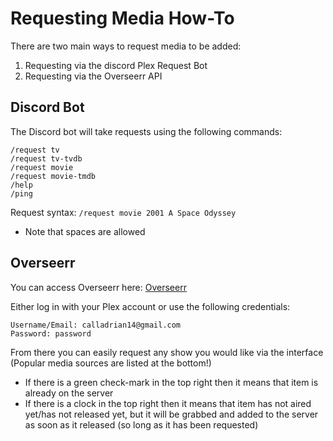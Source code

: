 # Requesting Media How-To

There are two main ways to request media to be added:
1) Requesting via the discord Plex Request Bot
2) Requesting via the Overseerr API

## Discord Bot
The Discord bot will take requests using the following commands: 
```
/request tv
/request tv-tvdb
/request movie
/request movie-tmdb
/help
/ping
```
Request syntax: 
`/request movie 2001 A Space Odyssey` 
- Note that spaces are allowed

## Overseerr
You can access Overseerr here: [Overseerr](http://69.4.234.19:55277)

Either log in with your Plex account or use the following credentials:

```
Username/Email: calladrian14@gmail.com
Password: password
```

From there you can easily request any show you would like via the interface (Popular media sources are listed at the bottom!)

- If there is a green check-mark in the top right then it means that item is already on the server
- If there is a clock in the top right then it means that item has not aired yet/has not released yet, but it will be grabbed and added to the server as soon as it released (so long as it has been requested)

